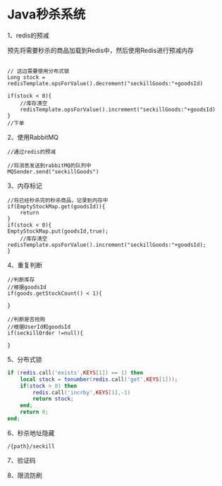 # Java秒杀系统

1、redis的预减

预先将需要秒杀的商品加载到Redis中，然后使用Redis进行预减内存

```

// 这边需要使用分布式锁
Long stock = redisTemplate.opsForValue().decrement("seckillGoods:"+goodsId)

if(stock < 0){
	//库存清空				
	redisTemplate.opsForValue().increment("seckillGoods:"+goodsId)
}
//下单

```

2、使用RabbitMQ

```
//通过redis的预减

//将消息发送到rabbitMQ的队列中
MQSender.send("seckillGoods")

```

3、内存标记

```)
//将已经秒杀完的秒杀商品，记录到内存中
if(EmptyStockMap.get(goodsId)){
	return 
}
if(stock < 0){
EmptyStockMap.put(goodsId,true);
	//库存清空				redisTemplate.opsForValue().increment("seckillGoods:"+goodsId);
}

```

4、重复判断

```
//判断库存
//根据goodsId
if(goods.getStockCount() < 1){

}

//判断是否抢购
//根据UserId和goodsId
if(seckillOrder !=null){

}

```

5、分布式锁

```lua
if (redis.call('exists',KEYS[1]) == 1) then
    local stock = tonumber(redis.call('get',KEYS[1]));
    if(stock > 0) then
        redis.call('incrby',KEYS[1],-1)
        return stock;
    end;
    return 0;
end;
```



6、秒杀地址隐藏

```
/{path}/seckill
```

7、验证码

8、限流防刷



